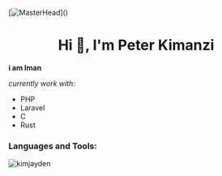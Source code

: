 [![MasterHead]([https://visme.co/blog/wp-content/uploads/2019/10/animated-presentation-software-header.gif](https://steamuserimages-a.akamaihd.net/ugc/1648846905200035031/1EF58909B581DF10A400EDFAA18F4E89CFA61349/?imw=637&imh=358&ima=fit&impolicy=Letterbox&imcolor=%23000000&letterbox=true))]()
<h1 align="center">Hi 👋, I'm Peter Kimanzi</h1>

**i am Iman**

*currently work with:*
 - PHP
 - Laravel
 - C
 - Rust
<h3 align="left">Languages and Tools:</h3>

<p><img align="left" src="https://github-readme-stats.vercel.app/api/top-langs?username=imaaarov&show_icons=true&locale=en&layout=compact" alt="kimjayden" /></p>
